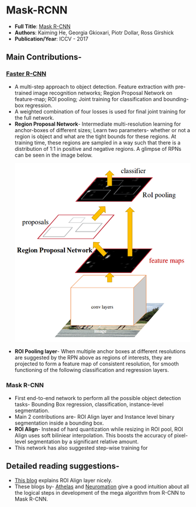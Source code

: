 
# Mask-RCNN

* **Full Title**: [Mask R-CNN](https://arxiv.org/pdf/1703.06870.pdf)
* **Authors**: Kaiming He, Georgia Gkioxari, Piotr Dollar, Ross Girshick
* **Publication/Year**: ICCV - 2017

## Main Contributions-
### [Faster R-CNN](https://arxiv.org/pdf/1506.01497.pdf)
* A multi-step approach to object detection. Feature extraction with pre-trained image recognition networks; Region Proposal Network on feature-map; ROI pooling; Joint training for classification and bounding-box regression.
* A weighted combination of four losses is used for final joint training for the full network.
* **Region Proposal Network**- Intermediate multi-resolution learning for anchor-boxes of different sizes; Learn two parameters- whether or not a region is object and what are the tight bounds for these regions. At training time, these regions are sampled in a way such that there is a distribution of 1:1 in positive and negative regions. A glimpse of RPNs can be seen in the image below.  <p align="center"> ![Building_block](faster_rcnn.png) </p>
* **ROI Pooling layer**- When multiple anchor boxes at different resolutions are suggested by the RPN above as regions of interests, they are projected to form a feature map of consistent resolution, for smooth functioning of the following classification and regression layers.

### Mask R-CNN
* First end-to-end network to perform all the possible object detection tasks- Bounding Box regression, classification, instance-level segmentation.
*  Main 2 contributions are- ROI Align layer and Instance level binary segmentation inside a bounding box.
* **ROI Align**- Instead of hard quantization while resizing in ROI pool, ROI Align uses soft biliniear interpolation. This boosts the accuracy of pixel-level segmentation by a significant relative amount.
* This network has also suggested step-wise training for 

## Detailed reading suggestions-
* [This blog](https://medium.com/@jonathan_hui/image-segmentation-with-mask-r-cnn-ebe6d793272) explains ROI Align layer nicely.
* These blogs by- [Athelas](https://blog.athelas.com/a-brief-history-of-cnns-in-image-segmentation-from-r-cnn-to-mask-r-cnn-34ea83205de4) and [Neuromation](https://medium.com/neuromation-io-blog/neuronuggets-segmentation-with-mask-r-cnn-c76d363b67fb) give a good intuition about all the logical steps in development of the mega algorithm from R-CNN to Mask R-CNN.